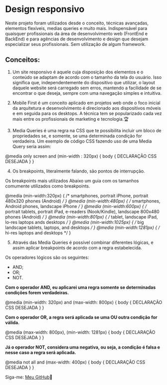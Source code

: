 # Design responsivo

Neste projeto foram utilizados desde o conceito, técnicas avançadas, elementos flexíveis, medias queries e muito mais. Indispensável para quaisquer profissionais da área de desenvolvimento web (FrontEnd e BackEnd) e para agências de desenvolvimento e design que desejam especializar seus profissionais. Sem utilização de algum framework. 

## Conceitos: 

1. Um site responsivo é aquele cuja disposição dos elementos e o conteúdo se adaptam de acordo com o tamanho da tela do usuário. Isso significa que, independentemente do dispositivo que utilizar, o layout daquele website será carregado sem erros, mantendo a facilidade de se encontrar o que deseja, sempre com uma navegação simples e intuitiva. 

2. Mobile First é um conceito aplicado em projetos web onde o foco inicial da arquitetura e desenvolvimento é direcionado aos dispositivos móveis e em seguida para os desktops. A técnica tem se popularizado cada vez mais entre os profissionais de marketing e tecnologia.:trophy:

3. Media Queries é uma regra na CSS que te possibilita incluir um bloco de propriedades se, e somente, se uma determinada condição for verdadeira. Um exemplo de código CSS fazendo uso de uma Media Query seria assim:

@media only screen and (min-width : 320px) {
  body {
    DECLARAÇÃO CSS DESEJADA
  }
}

4. Os breakpoints, literalmente falando, são pontos de interrupção.

Os breakpoints mais utilizados
Abaixo um guia com os tamanhos comumente utilizados como breakpoints.

@media (min-width:320px) { /* smartphones, portrait iPhone, portrait 480x320 phones (Android) */ }
@media (min-width:480px) { /* smartphones, Android phones, landscape iPhone */ }
@media (min-width:600px) { /* portrait tablets, portrait iPad, e-readers (Nook/Kindle), landscape 800x480 phones (Android) */ }
@media (min-width:801px) { /* tablet, landscape iPad, lo-res laptops ands desktops */ }
@media (min-width:1025px) { /* big landscape tablets, laptops, and desktops */ }
@media (min-width:1281px) { /* hi-res laptops and desktops */ }

5. Através das Media Queries é possível combinar diferentes lógicas, e assim aplicar breakpoints de acordo com a regra estabelecida.

Os operadores lógicos são os seguintes:

* AND;
* OR;
* NOT.

**Com o operador AND, eu aplicarei uma regra somente se determinadas condições forem verdadeiras.**

@media (min-width: 320px) and (max-width: 800px) {
 body {
  DECLARAÇÃO CSS DESEJADA
 }
}

**Com o operador OR, a regra será aplicada se uma OU outra condição for válida.**

@media (max-width: 800px), (min-width: 1281px) {
 body {
  DECLARAÇÃO CSS DESEJADA
 }
}

**Já o operador NOT, considera uma negativa, ou seja, a condição é falsa e nesse caso a regra será aplicada.**

@media not all and (max-width: 400px) {
 body {
  DECLARAÇÃO CSS DESEJADA
 }
}

Siga-me: [Meu GitHub](https://github.com/SobrinhoSergio):blue_heart:


